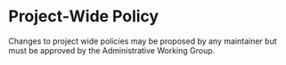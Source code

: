 # Project-Wide Policy

Changes to project wide policies may be proposed by any maintainer but must be approved by the Administrative Working Group.
